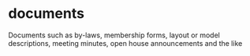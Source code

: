 # documents
Documents such as by-laws, membership forms, layout or model descriptions, meeting minutes, open house announcements and the like
